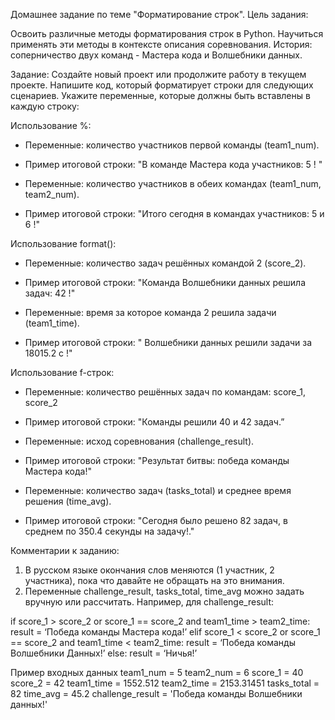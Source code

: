 Домашнее задание по теме "Форматирование строк".
Цель задания:

Освоить различные методы форматирования строк в Python.
Научиться применять эти методы в контексте описания соревнования. История: соперничество двух команд - Мастера кода и Волшебники данных.

Задание:
Создайте новый проект или продолжите работу в текущем проекте.
Напишите код, который форматирует строки для следующих сценариев.
Укажите переменные, которые должны быть вставлены в каждую строку:

Использование %:

* Переменные: количество участников первой команды (team1_num).
* Пример итоговой строки: "В команде Мастера кода участников: 5 ! "

* Переменные: количество участников в обеих командах (team1_num, team2_num).
* Пример итоговой строки: "Итого сегодня в командах участников: 5 и 6 !"

Использование format():
* Переменные: количество задач решённых командой 2 (score_2).
* Пример итоговой строки: "Команда Волшебники данных решила задач: 42 !"

* Переменные: время за которое команда 2 решила задачи (team1_time).
* Пример итоговой строки: " Волшебники данных решили задачи за 18015.2 с !"

Использование f-строк:
* Переменные: количество решённых задач по командам: score_1, score_2
* Пример итоговой строки: "Команды решили 40 и 42 задач.”

* Переменные: исход соревнования (challenge_result).
* Пример итоговой строки: "Результат битвы: победа команды Мастера кода!"

* Переменные: количество задач (tasks_total) и среднее время решения (time_avg).
* Пример итоговой строки: "Сегодня было решено 82 задач, в среднем по 350.4 секунды на задачу!."

Комментарии к заданию:
1. В русском языке окончания слов меняются (1 участник, 2 участника), пока что давайте не обращать на это внимания.
2. Переменные challenge_result, tasks_total, time_avg можно задать вручную или рассчитать. Например, для challenge_result:

if score_1 > score_2 or score_1 == score_2 and team1_time > team2_time:
result = ‘Победа команды Мастера кода!’
elif score_1 < score_2 or score_1 == score_2 and team1_time < team2_time:
result = ‘Победа команды Волшебники Данных!’
else:
result = ‘Ничья!’

Пример входных данных
team1_num = 5
team2_num = 6
score_1 = 40
score_2 = 42
team1_time = 1552.512
team2_time = 2153.31451
tasks_total = 82
time_avg = 45.2
challenge_result = 'Победа команды Волшебники данных!'
